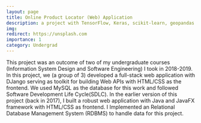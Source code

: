 ```yaml
---
layout: page
title: Online Product Locator (Web) Application
description: a project with TensorFlow, Keras, scikit-learn, geopandas
img:
redirect: https://unsplash.com
importance: 1
category: Undergrad
---
```


This project was an outcome of two of my undergraduate courses (Information System Design and Software Engineering) I took in 2018-2019. In this project, we (a group of 3) developed a full-stack web application with DJango serving as toolkit for building Web APIs with HTML/CSS as the frontend. We used MySQL as the database for this work and followed Software Development Life Cycle(SDLC). In the earlier version of this project (back in 2017), I built a robust web application with Java and JavaFX framework with HTML/CSS as frontend. I Implemented an Relational Database Management System (RDBMS) to handle data for this project.
